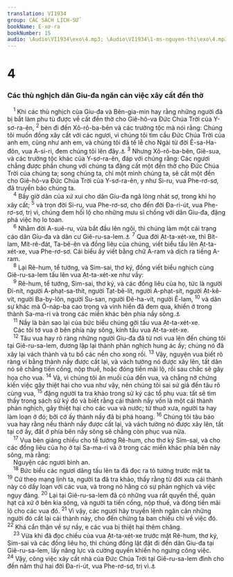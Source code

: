 ```yaml
---
translation: VI1934
group: CÁC SÁCH LỊCH-SỬ
bookName: E-xơ-ra 
bookNumber: 15
audio: \Audio\VI1934\exo\4.mp3; \Audio\VI1934\1-ms-nguyen-thi\exo\4.mp3
---
```


<div class="title"><h1>4</h1><h3>Các thù nghịch dân Giu-đa ngăn cản việc xây cất đền thờ</h3></div>
<span class="verse exo_4_1"> <sup>1</sup> Khi các thù nghịch của Giu-đa và Bên-gia-min hay rằng những người đã bị bắt làm phu tù được về cất đền thờ cho Giê-hô-va Đức Chúa Trời của Y-sơ-ra-ên, </span>
<span class="verse exo_4_2"><sup>2</sup> bèn đi đến Xô-rô-ba-bên và các trưởng tộc mà nói rằng: Chúng tôi muốn đồng xây cất với các ngươi, vì chúng tôi tìm cầu Đức Chúa Trời của anh em, cũng như anh em, và chúng tôi đã tế lễ cho Ngài từ đời Ê-sa-Ha-đôn, vua A-si-ri, đem chúng tôi lên đây.<a data-toggle="tooltip" data-placement="bottom" title="2Vua 17:24-41">⚓</a></span>
<span class="verse exo_4_3"><sup>3</sup> Nhưng Xô-rô-ba-bên, Giê-sua, và các trưởng tộc khác của Y-sơ-ra-ên, đáp với chúng rằng: Các ngươi chẳng được phần chung với chúng ta đặng cất một đền thờ cho Đức Chúa Trời của chúng ta; song chúng ta, chỉ một mình chúng ta, sẽ cất một đền cho Giê-hô-va Đức Chúa Trời của Y-sơ-ra-ên, y như Si-ru, vua Phe-rơ-sơ, đã truyền bảo chúng ta. <br/></span>
<span class="verse exo_4_4"> <sup>4</sup> Bấy giờ dân của xứ xui cho dân Giu-đa ngã lòng nhát sợ, trong khi họ xây cất; </span>
<span class="verse exo_4_5"><sup>5</sup> và trọn đời Si-ru, vua Phe-rơ-sơ, cho đến đời Đa-ri-út, vua Phe-rơ-sơ, trị vì, chúng đem hối lộ cho những mưu sĩ chống với dân Giu-đa, đặng phá việc họ lo toan. <br/></span>
<span class="verse exo_4_6"> <sup>6</sup> Nhằm đời A-suê-ru, vừa bắt đầu lên ngôi, thì chúng làm một cái trạng cáo dân Giu-đa và dân cư Giê-ru-sa-lem.<a data-toggle="tooltip" data-placement="bottom" title="Êtê 1:1">⚓</a></span>
<span class="verse exo_4_7"><sup>7</sup> Qua đời Ạt-ta-xét-xe, thì Bít-lam, Mít-rê-đát, Ta-bê-ên và đồng liêu của chúng, viết biểu tấu lên Ạt-ta-xét-xe, vua Phe-rơ-sơ. Cái biểu ấy viết bằng chữ A-ram và dịch ra tiếng A-ram. <br/></span>
<span class="verse exo_4_8"> <sup>8</sup> Lại Rê-hum, tể tướng, và Sim-sai, thơ ký, đồng viết biểu nghịch cùng Giê-ru-sa-lem tấu lên vua Ạt-ta-xét-xe như vầy: <br/></span>
<span class="verse exo_4_9"> <sup>9</sup> Rê-hum, tể tướng, Sim-sai, thơ ký, và các đồng liêu của họ, tức là người Đi-nít, người A-phạt-sa-thít, người Tạt-bê-lít, người A-phạt-sít, người Ạt-kê-vít, người Ba-by-lôn, người Su-san, người Đê-ha-vít, người Ê-lam, </span>
<span class="verse exo_4_10"><sup>10</sup> và dân sự khác mà Ô-náp-ba cao trọng và vinh hiển đã đem qua, khiến ở trong thành Sa-ma-ri và trong các miền khác bên phía nầy sông.<a data-toggle="tooltip" data-placement="bottom" title="Nghĩa là sông Ơ-phơ-rát">⚓</a><br/></span>
<span class="verse exo_4_11"> <sup>11</sup> Nầy là bản sao lại của bức biểu chúng gởi tấu vua Ạt-ta-xét-xe. <br/> Các tôi tớ vua ở bên phía này sông, kính tấu vua Ạt-ta-xét-xe. <br/></span>
<span class="verse exo_4_12"> <sup>12</sup> Tâu vua hay rõ ràng những người Giu-đa đã từ nơi vua lên đến chúng tôi tại Giê-ru-sa-lem, đương lập lại thành phản nghịch hung ác ấy; chúng nó đã xây lại vách thành và tu bổ các nền cho xong rồi. </span>
<span class="verse exo_4_13"><sup>13</sup> Vậy, nguyện vua biết rõ ràng ví bằng thành nầy được cất lại, và vách tường nó được xây lên, tất dân nó sẽ chẳng tiến cống, nộp thuế, hoặc đóng tiền mãi lộ, rồi sau chắc sẽ gây họa cho vua. </span>
<span class="verse exo_4_14"><sup>14</sup> Vả, vì chúng tôi ăn muối của đền vua, và chẳng nỡ chứng kiến việc gây thiệt hại cho vua như vậy, nên chúng tôi sai sứ giả đến tâu rõ cùng vua, </span>
<span class="verse exo_4_15"><sup>15</sup> đặng người ta tra khảo trong sử ký các tổ phụ vua: tất sẽ tìm thấy trong sách sử ký đó và biết rằng cái thành nầy vốn là một cái thành phản nghịch, gây thiệt hại cho các vua và nước; từ thuở xưa, người ta hay làm loạn ở đó; bởi cớ ấy thành nầy đã bị phá hoang. </span>
<span class="verse exo_4_16"><sup>16</sup> Chúng tôi tâu báo vua hay rằng nếu thành nầy được cất lại, và vách tường nó được xây lên, tất tại cớ ấy, đất ở phía bên nầy sông sẽ chẳng còn phục vua nữa. <br/></span>
<span class="verse exo_4_17"> <sup>17</sup> Vua bèn giáng chiếu cho tể tướng Rê-hum, cho thơ ký Sim-sai, và cho các đồng liêu của họ ở tại Sa-ma-ri và ở trong các miền khác phía bên này sông, mà rằng: <br/> Nguyện các ngươi bình an. <br/></span>
<span class="verse exo_4_18"> <sup>18</sup> Bức biểu các ngươi dâng tấu lên ta đã đọc ra tỏ tường trước mặt ta. </span>
<span class="verse exo_4_19"><sup>19</sup> Cứ theo mạng lịnh ta, người ta đã tra khảo, thấy rằng từ đời xưa cái thành này có dấy loạn với các vua, và trong nó hằng có sự phản nghịch và việc ngụy đảng. </span>
<span class="verse exo_4_20"><sup>20</sup> Lại tại Giê-ru-sa-lem đã có những vua rất quyền thế, quản hạt cả xứ ở bên kia sông, và người ta tiến cống, nộp thuế, và đóng tiền mãi lộ cho các vua đó. </span>
<span class="verse exo_4_21"><sup>21</sup> Vì vậy, các ngươi hãy truyền lệnh ngăn cản những người đó cất lại cái thành này, cho đến chừng ta ban chiếu chỉ về việc đó. </span>
<span class="verse exo_4_22"><sup>22</sup> Khá cẩn thận về sự nầy, e các vua bị thiệt hại thêm chăng. <br/></span>
<span class="verse exo_4_23"> <sup>23</sup> Vừa khi đã đọc chiếu của vua Ạt-ta-xét-xe trước mặt Rê-hum, thơ ký, Sim-sai và các đồng liêu họ, thì chúng đồng lật đật đi đến dân Giu-đa tại Giê-ru-sa-lem, lấy năng lực và cường quyền khiến họ ngưng công việc. </span>
<span class="verse exo_4_24"><sup>24</sup> Vậy, công việc xây cất nhà của Đức Chúa Trời tại Giê-ru-sa-lem đình cho đến năm thứ hai đời Đa-ri-út, vua Phe-rơ-sơ, trị vì.<a data-toggle="tooltip" data-placement="bottom" title="AgHe 1:1; Xa 1:1">⚓</a><br/></span>
